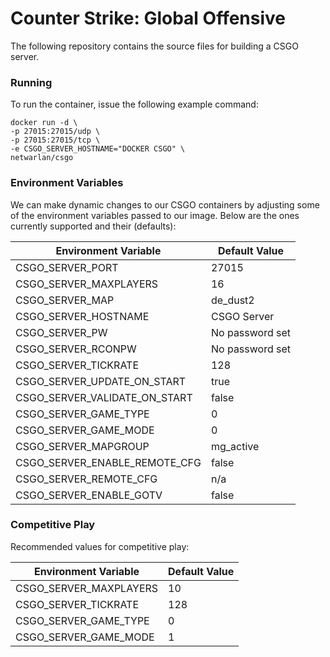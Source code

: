 # Counter Strike: Global Offensive
              
The following repository contains the source files for building a CSGO server.


### Running
To run the container, issue the following example command:
```
docker run -d \
-p 27015:27015/udp \
-p 27015:27015/tcp \
-e CSGO_SERVER_HOSTNAME="DOCKER CSGO" \
netwarlan/csgo
```

### Environment Variables
We can make dynamic changes to our CSGO containers by adjusting some of the environment variables passed to our image.
Below are the ones currently supported and their (defaults):

Environment Variable | Default Value
-------------------- | -------------
CSGO_SERVER_PORT | 27015
CSGO_SERVER_MAXPLAYERS | 16
CSGO_SERVER_MAP | de_dust2
CSGO_SERVER_HOSTNAME | CSGO Server
CSGO_SERVER_PW | No password set
CSGO_SERVER_RCONPW | No password set
CSGO_SERVER_TICKRATE | 128
CSGO_SERVER_UPDATE_ON_START | true
CSGO_SERVER_VALIDATE_ON_START | false
CSGO_SERVER_GAME_TYPE | 0
CSGO_SERVER_GAME_MODE | 0
CSGO_SERVER_MAPGROUP | mg_active
CSGO_SERVER_ENABLE_REMOTE_CFG | false
CSGO_SERVER_REMOTE_CFG | n/a
CSGO_SERVER_ENABLE_GOTV | false


### Competitive Play
Recommended values for competitive play:

Environment Variable | Default Value
-------------------- | -------------
CSGO_SERVER_MAXPLAYERS | 10
CSGO_SERVER_TICKRATE | 128
CSGO_SERVER_GAME_TYPE | 0
CSGO_SERVER_GAME_MODE | 1
